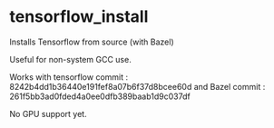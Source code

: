 # tensorflow_install
Installs Tensorflow from source (with Bazel)

Useful for non-system GCC use.

Works with tensorflow commit : 8242b4dd1b36440e191fef8a07b6f37d8bcee60d
and Bazel commit : 261f5bb3ad0fded4a0ee0dfb389baab1d9c037df

No GPU support yet. 
